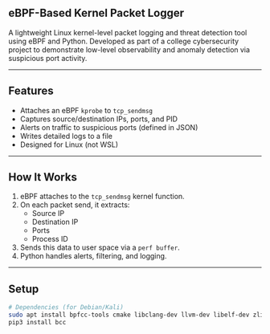  ## eBPF-Based Kernel Packet Logger

A lightweight Linux kernel-level packet logging and threat detection tool using eBPF and Python. Developed as part of a college cybersecurity project to demonstrate low-level observability and anomaly detection via suspicious port activity.

---

##  Features

- Attaches an eBPF `kprobe` to `tcp_sendmsg`
- Captures source/destination IPs, ports, and PID
- Alerts on traffic to suspicious ports (defined in JSON)
- Writes detailed logs to a file
- Designed for Linux (not WSL)

---

## How It Works

1. eBPF attaches to the `tcp_sendmsg` kernel function.
2. On each packet send, it extracts:
   - Source IP
   - Destination IP
   - Ports
   - Process ID
3. Sends this data to user space via a `perf buffer`.
4. Python handles alerts, filtering, and logging.

---

## Setup

```bash
# Dependencies (for Debian/Kali)
sudo apt install bpfcc-tools cmake libclang-dev llvm-dev libelf-dev zlib1g-dev libfl-dev python3-pip
pip3 install bcc

